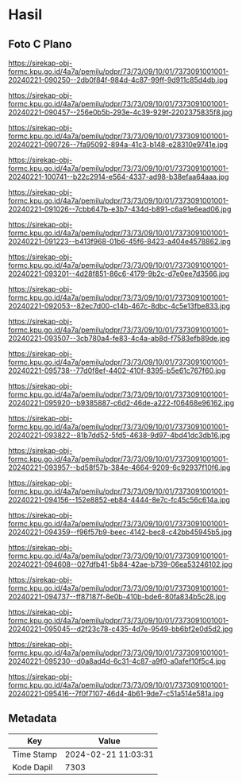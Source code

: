 # Hasil

## Foto C Plano

https://sirekap-obj-formc.kpu.go.id/4a7a/pemilu/pdpr/73/73/09/10/01/7373091001001-20240221-090250--2db0f84f-984d-4c87-99ff-9d911c85d4db.jpg

https://sirekap-obj-formc.kpu.go.id/4a7a/pemilu/pdpr/73/73/09/10/01/7373091001001-20240221-090457--256e0b5b-293e-4c39-929f-2202375835f8.jpg

https://sirekap-obj-formc.kpu.go.id/4a7a/pemilu/pdpr/73/73/09/10/01/7373091001001-20240221-090726--7fa95092-894a-41c3-b148-e28310e9741e.jpg

https://sirekap-obj-formc.kpu.go.id/4a7a/pemilu/pdpr/73/73/09/10/01/7373091001001-20240221-100741--b22c2914-e564-4337-ad98-b38efaa64aaa.jpg

https://sirekap-obj-formc.kpu.go.id/4a7a/pemilu/pdpr/73/73/09/10/01/7373091001001-20240221-091026--7cbb647b-e3b7-434d-b891-c6a91e6ead06.jpg

https://sirekap-obj-formc.kpu.go.id/4a7a/pemilu/pdpr/73/73/09/10/01/7373091001001-20240221-091223--b413f968-01b6-45f6-8423-a404e4578862.jpg

https://sirekap-obj-formc.kpu.go.id/4a7a/pemilu/pdpr/73/73/09/10/01/7373091001001-20240221-093201--4d28f851-86c6-4179-9b2c-d7e0ee7d3566.jpg

https://sirekap-obj-formc.kpu.go.id/4a7a/pemilu/pdpr/73/73/09/10/01/7373091001001-20240221-092053--82ec7d00-c14b-467c-8dbc-4c5e13fbe833.jpg

https://sirekap-obj-formc.kpu.go.id/4a7a/pemilu/pdpr/73/73/09/10/01/7373091001001-20240221-093507--3cb780a4-fe83-4c4a-ab8d-f7583efb89de.jpg

https://sirekap-obj-formc.kpu.go.id/4a7a/pemilu/pdpr/73/73/09/10/01/7373091001001-20240221-095738--77d0f8ef-4402-410f-8395-b5e61c767f60.jpg

https://sirekap-obj-formc.kpu.go.id/4a7a/pemilu/pdpr/73/73/09/10/01/7373091001001-20240221-095920--b9385887-c6d2-46de-a222-f06468e96162.jpg

https://sirekap-obj-formc.kpu.go.id/4a7a/pemilu/pdpr/73/73/09/10/01/7373091001001-20240221-093822--81b7dd52-5fd5-4638-9d97-4bd41dc3db16.jpg

https://sirekap-obj-formc.kpu.go.id/4a7a/pemilu/pdpr/73/73/09/10/01/7373091001001-20240221-093957--bd58f57b-384e-4664-9209-6c92937f10f6.jpg

https://sirekap-obj-formc.kpu.go.id/4a7a/pemilu/pdpr/73/73/09/10/01/7373091001001-20240221-094156--152e8852-eb84-4444-8e7c-fc45c56c614a.jpg

https://sirekap-obj-formc.kpu.go.id/4a7a/pemilu/pdpr/73/73/09/10/01/7373091001001-20240221-094359--f96f57b9-beec-4142-bec8-c42bb45945b5.jpg

https://sirekap-obj-formc.kpu.go.id/4a7a/pemilu/pdpr/73/73/09/10/01/7373091001001-20240221-094608--027dfb41-5b84-42ae-b739-06ea53246102.jpg

https://sirekap-obj-formc.kpu.go.id/4a7a/pemilu/pdpr/73/73/09/10/01/7373091001001-20240221-094737--ff87187f-8e0b-410b-bde6-80fa834b5c28.jpg

https://sirekap-obj-formc.kpu.go.id/4a7a/pemilu/pdpr/73/73/09/10/01/7373091001001-20240221-095045--d2f23c78-c435-4d7e-9549-bb6bf2e0d5d2.jpg

https://sirekap-obj-formc.kpu.go.id/4a7a/pemilu/pdpr/73/73/09/10/01/7373091001001-20240221-095230--d0a8ad4d-6c31-4c87-a9f0-a0afef10f5c4.jpg

https://sirekap-obj-formc.kpu.go.id/4a7a/pemilu/pdpr/73/73/09/10/01/7373091001001-20240221-095416--7f0f7107-46d4-4b61-9de7-c51a514e581a.jpg


## Metadata

| Key        | Value               |
| ---------- | ------------------- |
| Time Stamp | 2024-02-21 11:03:31 |
| Kode Dapil | 7303                |



